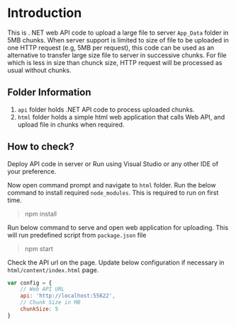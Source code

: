 # Introduction
This is . NET web API code to upload a large file to server `App_Data` folder in 5MB chunks. When server support is limited to size of file to be uploaded in one HTTP request (e.g, 5MB per request), this code can be used as an alternative to transfer large size file to server in successive chunks. For file which is less in size than chunck size, HTTP request will be processed as usual without chunks.

## Folder Information

1. `api` folder holds .NET API code to process uploaded chunks.
2. `html` folder holds a simple html web application that calls Web API, and upload file in chunks when required.

## How to check?

Deploy API code in server or Run using Visual Studio or any other IDE of your preference.

Now open command prompt and navigate to `html` folder. Run the below command to install required `node_modules`. This is required to run on first time.

> npm install

Run below command to serve and open web application for uploading. This will run predefined script from `package.json` file

> npm start

Check the API url on the page. Update below configuration if necessary in `html/content/index.html` page.

``` javascript
var config = {
    // Web API URL
    api: 'http://localhost:55622',
    // Chunk Size in MB
    chunkSize: 5
}
```
